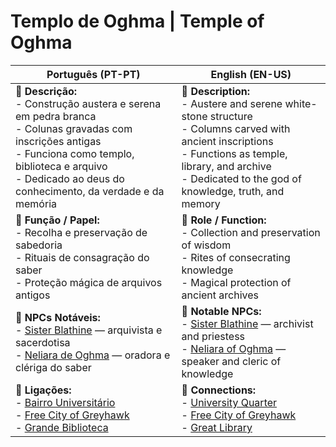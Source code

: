 # Templo de Oghma | Temple of Oghma

| **Português (PT-PT)** | **English (EN-US)** |
|-----------------------|---------------------|
| **📝 Descrição:**<br> - Construção austera e serena em pedra branca<br> - Colunas gravadas com inscrições antigas<br> - Funciona como templo, biblioteca e arquivo<br> - Dedicado ao deus do conhecimento, da verdade e da memória | **📝 Description:**<br> - Austere and serene white-stone structure<br> - Columns carved with ancient inscriptions<br> - Functions as temple, library, and archive<br> - Dedicated to the god of knowledge, truth, and memory |
| **🧠 Função / Papel:**<br> - Recolha e preservação de sabedoria<br> - Rituais de consagração do saber<br> - Proteção mágica de arquivos antigos | **🧠 Role / Function:**<br> - Collection and preservation of wisdom<br> - Rites of consecrating knowledge<br> - Magical protection of ancient archives |
| **👤 NPCs Notáveis:**<br> - [Sister Blathine](sister_blathine.md) — arquivista e sacerdotisa<br> - [Neliara de Oghma](neliara_de_oghma.md) — oradora e clériga do saber | **👤 Notable NPCs:**<br> - [Sister Blathine](sister_blathine.md) — archivist and priestess<br> - [Neliara of Oghma](neliara_de_oghma.md) — speaker and cleric of knowledge |
| **📎 Ligações:**<br> - [Bairro Universitário](university_quarter.md)<br> - [Free City of Greyhawk](free_city_of_greyhawk.md)<br> - [Grande Biblioteca](great_library.md) | **📎 Connections:**<br> - [University Quarter](university_quarter.md)<br> - [Free City of Greyhawk](free_city_of_greyhawk.md)<br> - [Great Library](great_library.md) |


















